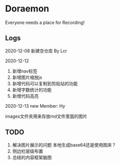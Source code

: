 # Doraemon
Everyone needs a place for Recording! 

## Logs
2020-12-08 新建空仓库 By Lcr

2020-12-12
1. 新增nav标签
2. 新增图片缩放js
3. 新增代码可以复制到剪贴站的功能
4. 新增字数统计的功能
5. 新增代码高亮

2020-12-13
new Member: Hy

images文件夹用来存放md文件里面的图片

## TODO
1. 解决图片展示的问题 本地生成base64还是使用图床？
2. 侧边栏层级布置
3. 总结的内容框架脑图